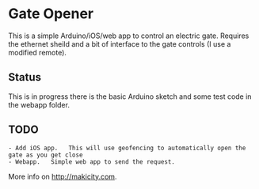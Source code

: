 Gate Opener
===========

This is a simple Arduino/iOS/web app to control an electric gate.   Requires the ethernet sheild and a bit of interface to the gate controls (I use a modified remote).


Status
------

This is in progress there is the basic Arduino sketch and some test code in the webapp folder.   

TODO
----

	- Add iOS app.   This will use geofencing to automatically open the gate as you get close
	- Webapp.   Simple web app to send the request.
	
	
More info on http://makicity.com.